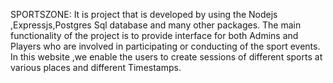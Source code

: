SPORTSZONE:
It is project that is developed  by using the Nodejs ,Expressjs,Postgres Sql database  and many other packages.
The main functionality of the project is to provide interface for both Admins and Players who are involved in participating or conducting of the sport events.
In this website ,we enable the users to create sessions of different sports at various places and different Timestamps.

